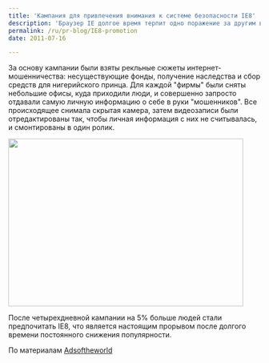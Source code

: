 ```yaml
---
title: 'Кампания для привлечения внимания к системе безопасности IE8'
description: 'Браузер IE долгое время терпит одно поражение за другим в конкурентной борьбе с Firefox, Chrome и другими. Microsoft реiшила обратить внимание потребителей на встроенный инструмент безопасности браузера, причем сделать это необычным способом.'
permalink: /ru/pr-blog/IE8-promotion
date: 2011-07-16

---
```


За основу кампании были взяты рекльные сюжеты интернет-мошенничества: несуществующие фонды, получение наследства и сбор средств для нигерийского принца. Для каждой "фирмы" были сняты небольшие офисы, куда приходили люди, и совершенно запросто отдавали самую личную информацию о себе в руки "мошенников". Все происходящее снимала скрытая камера, затем видеозаписи были отредактированы так, чтобы личная информация с них не считывалась, и смонтированы в один ролик.

<img src="{{ site.assets }}/upload/internet_explorer_8_online_scams_taken_offline%20(1).jpg" alt="" class="post__img" width="469" height="335">

После четырехдневной кампании на 5% больше людей стали предпочитать IE8, что является настоящим прорывом после долгого времени постоянного снижения популярности.

По материалам <a href="https://adsoftheworld.com/media/ambient/microsoft_internet_explorer_8_online_scams_taken_offline?size=_original">Adsoftheworld</a>

